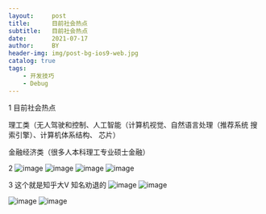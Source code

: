 ```yaml
---
layout:     post
title:      目前社会热点
subtitle:   目前社会热点
date:       2021-07-17
author:     BY
header-img: img/post-bg-ios9-web.jpg
catalog: true
tags:
    - 开发技巧
    - Debug
---
```

1 目前社会热点

理工类（无人驾驶和控制、人工智能（计算机视觉、自然语言处理（推荐系统 搜索引擎）、计算机体系结构、
芯片）

金融经济类（很多人本科理工专业硕士金融）

2 ![image](https://user-images.githubusercontent.com/24884878/126039356-860caddd-462d-43e5-936a-964ed1d84ef0.png)
![image](https://user-images.githubusercontent.com/24884878/126039363-82132e87-be2b-41cf-a347-0e9b7c187838.png)
![image](https://user-images.githubusercontent.com/24884878/126039375-58720369-3b96-4f6c-b142-c99042712bca.png)
![image](https://user-images.githubusercontent.com/24884878/126039386-81117e0a-3fa8-4e63-adcd-62b23df0baae.png)


3 这个就是知乎大V 知名劝退的
![image](https://user-images.githubusercontent.com/24884878/126039995-09c92174-95b9-43e8-a0ca-c07fb0eff7d2.png)
![image](https://user-images.githubusercontent.com/24884878/126040000-149cda4a-253a-4398-8cb8-5749989e1fdd.png)

![image](https://user-images.githubusercontent.com/24884878/126039978-c1907f06-9185-4870-8a17-8752e1e39e40.png)
![image](https://user-images.githubusercontent.com/24884878/126039984-334d7db2-6d93-40c4-86a9-2e7bf3a6b140.png)
